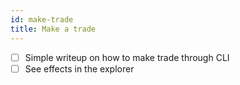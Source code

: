 ```yaml
---
id: make-trade
title: Make a trade
---
```


- [ ] Simple writeup on how to make trade through CLI
- [ ] See effects in the explorer
